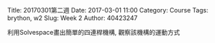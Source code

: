 Title: 20170301第二週
Date: 2017-03-01 11:00
Category: Course
Tags: brython, w2
Slug: Week 2
Author: 40423247

<p>利用Solvespace畫出簡單的四連桿機構, 觀察該機構的運動方式</p>
